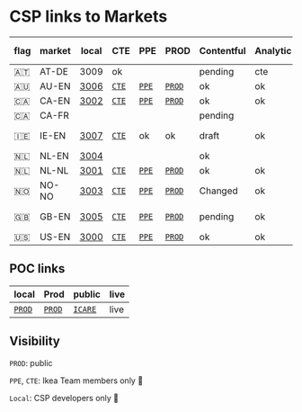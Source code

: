 # CSP links to Markets

| flag | market| local | CTE | PPE | PROD |Contentful | Analytic |ok / Pending |live |
| -- | -- | -- | -- | -- | -- | -- | -- | -- | -- |
|🇦🇹 | AT-DE |3009 | ok |  |  | pending | cte | CMS,phrase |  | 
| 🇦🇺 | AU-EN |  <a href="http://localhost:3006/au/en/customer-service/support/" target="_blank"> 3006  </a> | <a href="https://www.cte.ikeadt.com/au/en/customer-service/support/" target="_blank"> `CTE` </a> | <a href="https://www.ppe.ikeadt.com/au/en/customer-service/support/" target="_blank"> `PPE` </a> <a href="" target="_blank">  </a>  | <a href="https://www.ikea.com/au/en/customer-service/support/" target="_blank"> `PROD`  </a> | ok |ok |chat | **LIVE**|
| 🇨🇦 | CA-EN |  <a href="http://localhost:3002/nl/nl/customer-service/support/" target="_blank"> 3002 </a>  | <a href="https://www.cte.ikeadt.com/ca/en/customer-service/support/" target="_blank"> `CTE` </a> | <a href="https://www.ppe.ikeadt.com/ca/en/customer-service/support/" target="_blank"> `PPE` </a> <a href="" target="_blank">  </a> | <a href="https://www.ikea.com/ca/en/customer-service/support/" target="_blank"> `PROD`  </a> | ok | ok | | |
| 🇨🇦 | CA-FR | | | | | pending| | |
| 🇮🇪 | IE-EN | <a href="http://localhost:3007/ie/en/customer-service/support/" target="_blank"> 3007 </a>  | <a href="https://www.cte.ikeadt.com/ie/en/customer-service/support/" target="_blank"> `CTE` </a>  | ok |ok | draft |ok | CMS |1 May? |
| 🇳🇱 | NL-EN|<a href="http://localhost:3004/nl/en/customer-service/support/"> 3004 </a> | <a href="" target="_blank">  </a> | | |ok | | |
| 🇳🇱 | NL-NL | <a href="http://localhost:3001/nl/nl/customer-service/support/"> 3001 </a>  | <a href="https://www.cte.ikeadt.com/nl/nl/customer-service/support/" target="_blank"> `CTE` </a>  | <a href="https://www.ppe.ikeadt.com/nl/nl/customer-service/support/" target="_blank">`PPE`  </a> <a href="" target="_blank">  </a> | <a href="https://www.ikea.com/nl/nl/customer-service/support/" target="_blank"> `PROD`  </a> | ok |ok | ok|**LIVE** |
| 🇳🇴| NO-NO|  <a href="http://localhost:3003/no/no/customer-service/support/" target="_blank">  3003 </a>  |<a href="https://www.cte.ikeadt.com/no/no/customer-service/support/" target="_blank"> `CTE` </a> | <a href="https://www.ppe.ikeadt.com/no/no/customer-service/support/" target="_blank"> `PPE` </a> <a href="" target="_blank">  </a>  |<a href="https://www.ikea.com/no/no/customer-service/support/" target="_blank"> `PROD`  </a> | Changed| ok |CMS, Phrase  | |
| 🇬🇧| GB-EN | <a href="http://localhost:3005/gb/en/customer-service/support/" target="_blank"> 3005 </a> |<a href="https://www.cte.ikeadt.com/gb/en/customer-service/support/" target="_blank"> `CTE` </a> | <a href="https://www.ppe.ikeadt.com/gb/en/customer-service/support/"> `PPE` </a> | <a href="https://www.ikea.com/gb/en/customer-service/support/"> `PROD` </a> | pending | ok | CMS | 1 May? |
| 🇺🇸| US-EN |  <a href="http://localhost:3000/us/en/customer-service/support/" target="_blank"> 3000 </a> |<a href="https://www.ikea.com/us/en/customer-service/support"> `CTE` </a> | <a href="https://www.ppe.ikeadt.com/us/en/customer-service/support/" target="_blank"> `PPE` </a> <a href="" target="_blank">  </a> |<a href="https://www.ikea.com/us/en/customer-service/support/" target="_blank"> `PROD`  </a> | ok |ok | veta, Chat| |



## POC links

| local | Prod |public |  live |
| -- | -- | -- | -- |
| <a href="http://localhost:3000/" target="_blank"> `PROD`  </a> | <a href="https://compensation-frontend.herokuapp.com/" target="_blank"> `PROD`  </a> | <a href="https://icare.ingka.com/" target="_blank"> `ICARE`  </a> | live |

## Visibility

`PROD`: public

`PPE`, `CTE`: Ikea Team members only 🔑

`Local`: CSP developers only 🔑
